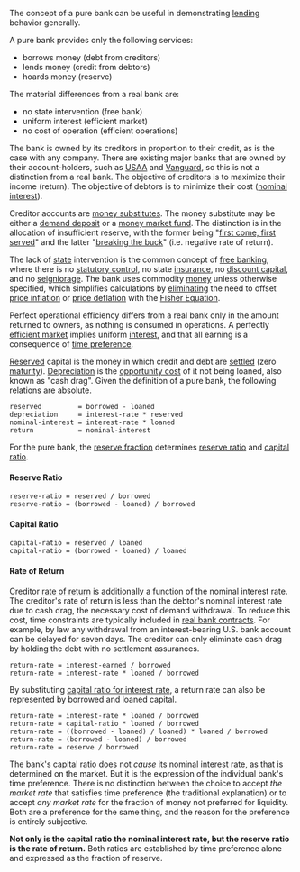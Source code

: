 The concept of a pure bank can be useful in demonstrating [lending](Glossary#lend) behavior generally.

A pure bank provides only the following services:

* borrows money (debt from creditors)
* lends money (credit from debtors)
* hoards money (reserve)

The material differences from a real bank are:

* no state intervention (free bank)
* uniform interest (efficient market)
* no cost of operation (efficient operations)

The bank is owned by its creditors in proportion to their credit, as is the case with any company. There are existing major banks that are owned by their account-holders, such as [USAA](https://www.usaa.com) and [Vanguard](https://investor.vanguard.com), so this is not a distinction from a real bank. The objective of creditors is to maximize their income (return). The objective of debtors is to minimize their cost ([nominal interest](https://en.wikipedia.org/wiki/Nominal_interest_rate)).

Creditor accounts are [money substitutes](https://wiki.mises.org/wiki/Money_substitutes). The money substitute may be either a [demand deposit](https://en.wikipedia.org/wiki/Demand_deposit) or a [money market fund](https://en.wikipedia.org/wiki/Money_market_fund). The distinction is in the allocation of insufficient reserve, with the former being "[first come, first served](https://en.wikipedia.org/wiki/Bank_run)" and the latter "[breaking the buck](https://en.wikipedia.org/wiki/Money_market_fund#Breaking_the_buck)" (i.e. negative rate of return).

The lack of [state](Glossary#state) intervention is the common concept of [free banking](https://en.wikipedia.org/wiki/Free_banking), where there is no [statutory control](https://en.wikipedia.org/wiki/Federal_Reserve), no state [insurance](https://www.fdic.gov), no [discount capital](https://en.wikipedia.org/wiki/Discount_window), and no [seigniorage](https://en.wikipedia.org/wiki/Seigniorage). The bank uses commodity [money](Money-Taxonomy) unless otherwise specified, which simplifies calculations by [eliminating](Inflation-Principle) the need to offset [price inflation](https://en.wikipedia.org/wiki/Inflation) or [price deflation](https://en.wikipedia.org/wiki/Deflation) with the [Fisher Equation](https://en.wikipedia.org/wiki/Fisher_equation).

Perfect operational efficiency differs from a real bank only in the amount returned to owners, as nothing is consumed in operations. A perfectly [efficient market](https://en.wikipedia.org/wiki/Efficient-market_hypothesis) implies uniform [interest](Glossary#interest), and that all earning is a consequence of [time preference](Time-Preference-Fallacy).

[Reserved](Reserve-Definition) capital is the money in which credit and debt are [settled](https://en.wikipedia.org/wiki/Settlement_(finance)) (zero [maturity](https://en.wikipedia.org/wiki/Maturity_(finance))). [Depreciation](Depreciation-Principle) is the [opportunity cost](https://en.wikipedia.org/wiki/Opportunity_cost) of it not being loaned, also known as "cash drag". Given the definition of a pure bank, the following relations are absolute.
```
reserved         = borrowed - loaned
depreciation     = interest-rate * reserved
nominal-interest = interest-rate * loaned
return           = nominal-interest
```
For the pure bank, the [reserve fraction](Fractional-Reserve-Fallacy) determines [reserve ratio](https://en.wikipedia.org/wiki/Reserve_requirement) and [capital ratio](https://en.wikipedia.org/wiki/Capital_requirement).
#### Reserve Ratio
```
reserve-ratio = reserved / borrowed
reserve-ratio = (borrowed - loaned) / borrowed
```
#### Capital Ratio
```
capital-ratio = reserved / loaned
capital-ratio = (borrowed - loaned) / loaned
```
#### Rate of Return
Creditor [rate of return](https://en.wikipedia.org/wiki/Rate_of_return) is additionally a function of the nominal interest rate. The creditor's rate of return is less than the debtor's nominal interest rate due to cash drag, the necessary cost of demand withdrawal. To reduce this cost, time constraints are typically included in [real bank contracts](https://www.chase.com/content/dam/chasecom/en/checking/documents/deposit_account_agreement.pdf). For example, by law any withdrawal from an interest-bearing U.S. bank account can be delayed for seven days. The creditor can only eliminate cash drag by holding the debt with no settlement assurances.
```
return-rate = interest-earned / borrowed
return-rate = interest-rate * loaned / borrowed
```
By substituting [capital ratio for interest rate](Savings-Relation), a return rate can also be represented by borrowed and loaned capital.
```
return-rate = interest-rate * loaned / borrowed
return-rate = capital-ratio * loaned / borrowed
return-rate = ((borrowed - loaned) / loaned) * loaned / borrowed
return-rate = (borrowed - loaned) / borrowed
return-rate = reserve / borrowed
```
The bank's capital ratio does not *cause* its nominal interest rate, as that is determined on the market. But it is the expression of the individual bank's time preference. There is no distinction between the choice to accept *the market rate* that satisfies time preference (the traditional explanation) or to accept *any market rate* for the fraction of money not preferred for liquidity. Both are a preference for the same thing, and the reason for the preference is entirely subjective.

**Not only is the capital ratio the nominal interest rate, but the reserve ratio is the rate of return.** Both ratios are established by time preference alone and expressed as the fraction of reserve.